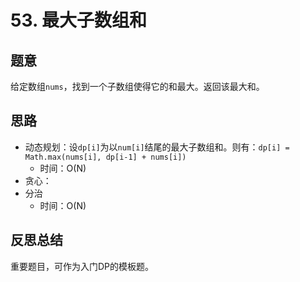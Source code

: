 # 53. 最大子数组和

## 题意

给定数组`nums`，找到一个子数组使得它的和最大。返回该最大和。

## 思路

- 动态规划：设`dp[i]`为以`num[i]`结尾的最大子数组和。则有：`dp[i] = Math.max(nums[i], dp[i-1] + nums[i])`
  - 时间：O(N)
- 贪心：
- 分治
  - 时间：O(N)

## 反思总结

重要题目，可作为入门DP的模板题。
